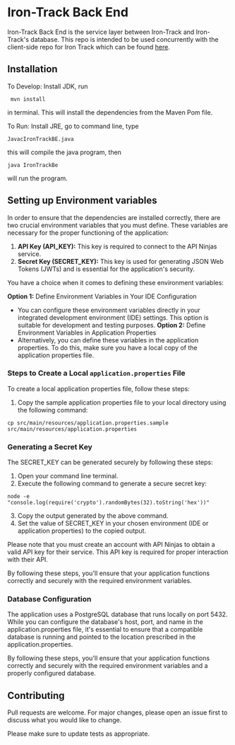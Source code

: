 # Iron-Track Back End

Iron-Track Back End is the service layer between Iron-Track and Iron-Track's database. This repo is intended to be used concurrently with the client-side repo for Iron Track which can be found [here](https://github.com/canasmh/iron-track).
## Installation

To Develop: Install JDK, run
```
 mvn install
```
in terminal. This will install the dependencies from the Maven Pom file.

To Run: Install JRE, go to command line, type
```
JavacIronTrackBE.java
```
this will compile the java program, then

 ```
java IronTrackBe
```
will run the program.

## Setting up Environment variables
In order to ensure that the dependencies are installed correctly, there are two crucial environment variables that you must define. These variables are necessary for the proper functioning of the application:

1. **API Key (API_KEY):** This key is required to connect to the API Ninjas service.
2. **Secret Key (SECRET_KEY):** This key is used for generating JSON Web Tokens (JWTs) and is essential for the application's security.

You have a choice when it comes to defining these environment variables:

**Option 1:** Define Environment Variables in Your IDE Configuration
- You can configure these environment variables directly in your integrated development environment (IDE) settings. This option is suitable for development and testing purposes.
**Option 2:** Define Environment Variables in Application Properties
- Alternatively, you can define these variables in the application properties. To do this, make sure you have a local copy of the application properties file.

### Steps to Create a Local `application.properties` File

To create a local application properties file, follow these steps:

1. Copy the sample application properties file to your local directory using the following command:

```
cp src/main/resources/application.properties.sample src/main/resources/application.properties
```

### Generating a Secret Key
The SECRET_KEY can be generated securely by following these steps:
1. Open your command line terminal.
2. Execute the following command to generate a secure secret key:

```
node -e "console.log(require('crypto').randomBytes(32).toString('hex'))"
```
3. Copy the output generated by the above command.
4. Set the value of SECRET_KEY in your chosen environment (IDE or application properties) to the copied output.

Please note that you must create an account with API Ninjas to obtain a valid API key for their service. This API key is required for proper interaction with their API.

By following these steps, you'll ensure that your application functions correctly and securely with the required environment variables.

### Database Configuration
The application uses a PostgreSQL database that runs locally on port 5432. While you can configure the database's host, port, and name in the application.properties file, it's essential to ensure that a compatible database is running and pointed to the location prescribed in the application.properties.

By following these steps, you'll ensure that your application functions correctly and securely with the required environment variables and a properly configured database.

## Contributing

Pull requests are welcome. For major changes, please open an issue first
to discuss what you would like to change.

Please make sure to update tests as appropriate.
